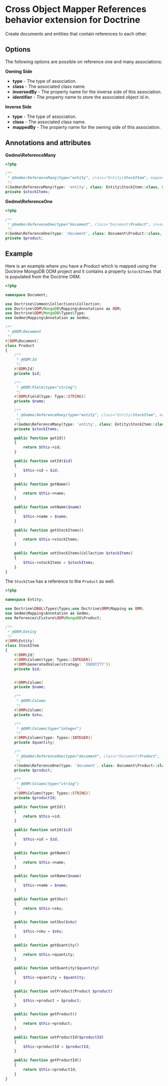 # Cross Object Mapper References behavior extension for Doctrine

Create documents and entities that contain references to each other.

## Options

The following options are possible on reference one and many associations:

**Owning Side**

- **type** - The type of association.
- **class** - The associated class name.
- **inversedBy** - The property name for the inverse side of this association.
- **identifier** - The property name to store the associated object id in.

**Inverse Side**

- **type** - The type of association.
- **class** - The associated class name.
- **mappedBy** - The property name for the owning side of this association.

## Annotations and attributes

**Gedmo\ReferenceMany**

```php
<?php

/**
 * @Gedmo\ReferenceMany(type="entity", class="Entity\StockItem", mappedBy="product")
 */
#[Gedmo\ReferenceMany(type: 'entity', class: Entity\StockItem::class, mappedBy: 'product')] 
private $stockItems;
```

**Gedmo\ReferenceOne**

```php
<?php

/**
 * @Gedmo\ReferenceOne(type="document", class="Document\Product", inversedBy="stockItems", identifier="productId")
 */
#[Gedmo\ReferenceOne(type: 'document', class: Document\Product::class, inversedBy: 'stockItems', identifier: 'productId')]
private $product;
```

## Example

Here is an example where you have a Product which is mapped using the Doctrine MongoDB ODM project and it contains a property `$stockItems` that is populated from the Doctrine ORM.

```php
<?php

namespace Document;

use Doctrine\Common\Collections\Collection;
use Doctrine\ODM\MongoDB\Mapping\Annotations as ODM;
use Doctrine\ODM\MongoDB\Types\Type;
use Gedmo\Mapping\Annotation as Gedmo;

/**
 * @ODM\Document
 */
#[ODM\Document]
class Product
{
    /**
     * @ODM\Id
     */
    #[ODM\Id]
    private $id;

    /**
     * @ODM\Field(type="string")
     */
    #[ODM\Field(type: Type::STRING)]
    private $name;

    /**
     * @Gedmo\ReferenceMany(type="entity", class="Entity\StockItem", mappedBy="product")
     */
    #[Gedmo\ReferenceMany(type: 'entity', class: Entity\StockItem::class, mappedBy: 'product')]
    private $stockItems;

    public function getId()
    {
        return $this->id;
    }

    public function setId($id)
    {
        $this->id = $id;
    }

    public function getName()
    {
        return $this->name;
    }

    public function setName($name)
    {
        $this->name = $name;
    }

    public function getStockItems()
    {
        return $this->stockItems;
    }

    public function setStockItems(Collection $stockItems)
    {
        $this->stockItems = $stockItems;
    }
}
```

The `StockItem` has a reference to the `Product` as well.

```php
<?php

namespace Entity;

use Doctrine\DBAL\Types\Types;use Doctrine\ORM\Mapping as ORM;
use Gedmo\Mapping\Annotation as Gedmo;
use References\Fixture\ODM\MongoDB\Product;

/**
 * @ORM\Entity
 */
#[ORM\Entity]
class StockItem
{
    #[ORM\Id]
    #[ORM\Column(type: Types::INTEGER)]
    #[ORM\GeneratedValue(strategy: 'IDENTITY')]
    private $id;


    #[ORM\Column]
    private $name;

    /**
     * @ORM\Column
     */
    #[ORM\Column]
    private $sku;

    /**
     * @ORM\Column(type="integer")
     */
    #[ORM\Column(type: Types::INTEGER)]
    private $quantity;

    /**
     * @Gedmo\ReferenceOne(type="document", class="Document\Product", inversedBy="stockItems", identifier="productId")
     */
    #[Gedmo\ReferenceOne(type: 'document', class: Document\Product::class, inversedBy: 'stockItems', identifier: 'productId')]
    private $product;

    /**
     * @ORM\Column(type="string")
     */
    #[ORM\Column(type: Types::STRING)]
    private $productId;

    public function getId()
    {
        return $this->id;
    }

    public function setId($id)
    {
        $this->id = $id;
    }

    public function getName()
    {
        return $this->name;
    }

    public function setName($name)
    {
        $this->name = $name;
    }

    public function getSku()
    {
        return $this->sku;
    }

    public function setSku($sku)
    {
        $this->sku = $sku;
    }

    public function getQuantity()
    {
        return $this->quantity;
    }

    public function setQuantity($quantity)
    {
        $this->quantity = $quantity;
    }

    public function setProduct(Product $product)
    {
        $this->product = $product;
    }

    public function getProduct()
    {
        return $this->product;
    }

    public function setProductId($productId)
    {
        $this->productId = $productId;
    }

    public function getProductId()
    {
        return $this->productId;
    }
}
```
